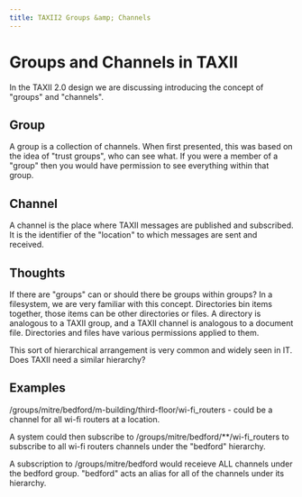```yaml
---
title: TAXII2 Groups &amp; Channels
---
```

# Groups and Channels in TAXII

In the TAXII 2.0 design we are discussing introducing the concept of "groups" and "channels".

<h2>Group</h2>
<p>
A group is a collection of channels. When first presented, this was based on the idea of "trust groups", who can see what.
If you were a member of a "group" then you would have permission to see everything within that group.
</p>
<h2>Channel</h2>
<p>
A channel is the place where TAXII messages are published and subscribed. It is the identifier of the "location" to which
messages are sent and received.
</p>
<h2>Thoughts</h2>
<p>
If there are "groups" can or should there be groups within groups? In a filesystem, we are very familiar with this concept.
Directories bin items together, those items can be other directories or files. A directory is analogous to a TAXII group, and 
a TAXII channel is analogous to a document file. Directories and files have various permissions applied to them.
</p>
<p>
This sort of hierarchical arrangement is very common and widely seen in IT. Does TAXII need a similar hierarchy?
</p>
<h2>Examples</h2>

<p>/groups/mitre/bedford/m-building/third-floor/wi-fi_routers - could be a channel for all wi-fi routers at a location.</p>

<p>A system could then subscribe to /groups/mitre/bedford/**/wi-fi_routers to subscribe to all wi-fi routers channels
under the "bedford" hierarchy.
</p>
<p>
A subscription to /groups/mitre/bedford would receieve ALL channels under the bedford group. "bedford" acts an alias
for all of the channels under its hierarchy.
</p>
</body>
</html>
